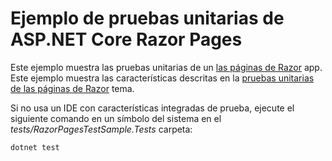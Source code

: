 # <a name="aspnet-core-razor-pages-unit-tests-sample"></a>Ejemplo de pruebas unitarias de ASP.NET Core Razor Pages

Este ejemplo muestra las pruebas unitarias de un [las páginas de Razor](https://docs.microsoft.com/aspnet/core/mvc/razor-pages) app. Este ejemplo muestra las características descritas en la [pruebas unitarias de las páginas de Razor](https://docs.microsoft.com/aspnet/core/test/razor-pages-tests) tema.

Si no usa un IDE con características integradas de prueba, ejecute el siguiente comando en un símbolo del sistema en el *tests/RazorPagesTestSample.Tests* carpeta:

```console
dotnet test
```
